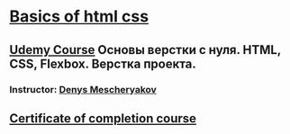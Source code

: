 # [Basics of html css](https://turzhanskyi.github.io/basics-of-html-css/) 

## [Udemy Course](https://www.udemy.com/course/html-css-from-zero/) Основы верстки с нуля. HTML, CSS, Flexbox. Верстка проекта.

### Instructor: [Denys Mescheryakov](https://www.udemy.com/user/denys-mescheryakov/)

## [Certificate of completion course](https://www.udemy.com/certificate/UC-b1cfb637-84f4-4fe2-b7de-2a3020ca56cc/?deal_code=&utm_source=aff-campaign&utm_medium=udemyads&utm_term=Homepage&utm_content=Textlink&utm_campaign=Admitad-default&admitad_uid=8035773581c365f38f46b3642d74a8ad&publisher_id=606171&website_id=701387)
